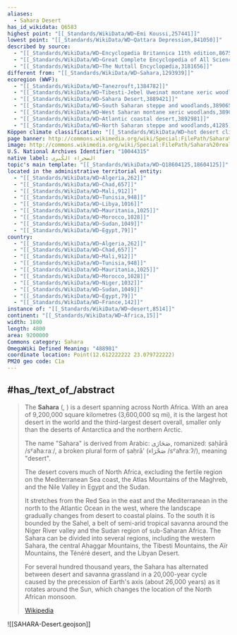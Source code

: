 ```yaml
---
aliases:
  - Sahara Desert
has_id_wikidata: Q6583
highest point: "[[_Standards/WikiData/WD~Emi Koussi,257441]]"
lowest point: "[[_Standards/WikiData/WD~Qattara Depression,841050]]"
described by source:
  - "[[_Standards/WikiData/WD~Encyclopædia Britannica 11th edition,867541]]"
  - "[[_Standards/WikiData/WD~Great Complete Encyclopedia of All Sciences and Arts,1547546]]"
  - "[[_Standards/WikiData/WD~The Nuttall Encyclopædia,3181656]]"
different from: "[[_Standards/WikiData/WD~Sahara,1293939]]"
ecoregion (WWF):
  - "[[_Standards/WikiData/WD~Tanezrouft,1384782]]"
  - "[[_Standards/WikiData/WD~Tibesti-Jebel Uweinat montane xeric woodlands,3889412]]"
  - "[[_Standards/WikiData/WD~Sahara Desert,3889421]]"
  - "[[_Standards/WikiData/WD~South Saharan steppe and woodlands,3890655]]"
  - "[[_Standards/WikiData/WD~West Saharan montane xeric woodlands,3890933]]"
  - "[[_Standards/WikiData/WD~Atlantic coastal desert,3892981]]"
  - "[[_Standards/WikiData/WD~North Saharan steppe and woodlands,41285]]"
Köppen climate classification: "[[_Standards/WikiData/WD~hot desert climate,5772665]]"
page banner: http://commons.wikimedia.org/wiki/Special:FilePath/Sahara%20banner.jpg
image: http://commons.wikimedia.org/wiki/Special:FilePath/Sahara%20real%20color.jpg
U.S. National Archives Identifier: "10044315"
native label: الصحراء الكُبرى
topic's main template: "[[_Standards/WikiData/WD~Q18604125,18604125]]"
located in the administrative territorial entity:
  - "[[_Standards/WikiData/WD~Algeria,262]]"
  - "[[_Standards/WikiData/WD~Chad,657]]"
  - "[[_Standards/WikiData/WD~Mali,912]]"
  - "[[_Standards/WikiData/WD~Tunisia,948]]"
  - "[[_Standards/WikiData/WD~Libya,1016]]"
  - "[[_Standards/WikiData/WD~Mauritania,1025]]"
  - "[[_Standards/WikiData/WD~Morocco,1028]]"
  - "[[_Standards/WikiData/WD~Sudan,1049]]"
  - "[[_Standards/WikiData/WD~Egypt,79]]"
country:
  - "[[_Standards/WikiData/WD~Algeria,262]]"
  - "[[_Standards/WikiData/WD~Chad,657]]"
  - "[[_Standards/WikiData/WD~Mali,912]]"
  - "[[_Standards/WikiData/WD~Tunisia,948]]"
  - "[[_Standards/WikiData/WD~Mauritania,1025]]"
  - "[[_Standards/WikiData/WD~Morocco,1028]]"
  - "[[_Standards/WikiData/WD~Niger,1032]]"
  - "[[_Standards/WikiData/WD~Sudan,1049]]"
  - "[[_Standards/WikiData/WD~Egypt,79]]"
  - "[[_Standards/WikiData/WD~France,142]]"
instance of: "[[_Standards/WikiData/WD~desert,8514]]"
continent: "[[_Standards/WikiData/WD~Africa,15]]"
width: 1800
length: 4800
area: 9200000
Commons category: Sahara
OmegaWiki Defined Meaning: "488981"
coordinate location: Point(12.612222222 23.079722222)
PM20 geo code: C1a
---
```



## #has_/text_of_/abstract 

> The **Sahara** (, ) is a desert spanning across North Africa. With an area of 9,200,000 square kilometres (3,600,000 sq mi), it is the largest hot desert in the world and the third-largest desert overall, smaller only than the deserts of Antarctica and the northern Arctic.
>
> The name "Sahara" is derived from Arabic: صَحَارَى, romanized: ṣaḥārā /sˤaħaːraː/, a broken plural form of ṣaḥrā' (صَحْرَاء /sˤaħraːʔ/), meaning "desert".
>
> The desert covers much of North Africa, excluding the fertile region on the Mediterranean Sea coast, the Atlas Mountains of the Maghreb, and the Nile Valley in Egypt and the Sudan.
>
> It stretches from the Red Sea in the east and the Mediterranean in the north to the Atlantic Ocean in the west, where the landscape gradually changes from desert to coastal plains. To the south it is bounded by the Sahel, a belt of semi-arid tropical savanna around the Niger River valley and the Sudan region of sub-Saharan Africa. The Sahara can be divided into several regions, including the western Sahara, the central Ahaggar Mountains, the Tibesti Mountains, the Aïr Mountains, the Ténéré desert, and the Libyan Desert.
>
> For several hundred thousand years, the Sahara has alternated between desert and savanna grassland in a 20,000-year cycle caused by the precession of Earth's axis (about 26,000 years) as it rotates around the Sun, which changes the location of the North African monsoon.
>
> [Wikipedia](https://en.wikipedia.org/wiki/Sahara) 

![[SAHARA-Desert.geojson]]